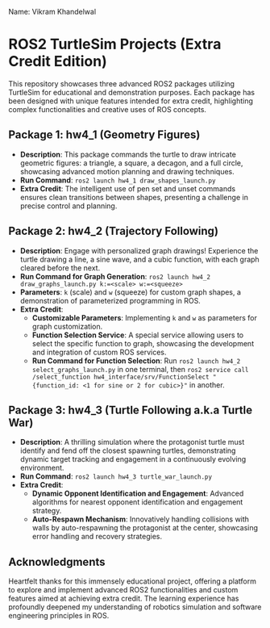 Name: Vikram Khandelwal

# ROS2 TurtleSim Projects (Extra Credit Edition)

This repository showcases three advanced ROS2 packages utilizing TurtleSim for educational and demonstration purposes. Each package has been designed with unique features intended for extra credit, highlighting complex functionalities and creative uses of ROS concepts.

## Package 1: hw4_1 (Geometry Figures)

- **Description**: This package commands the turtle to draw intricate geometric figures: a triangle, a square, a decagon, and a full circle, showcasing advanced motion planning and drawing techniques.
- **Run Command**: `ros2 launch hw4_1 draw_shapes_launch.py`
- **Extra Credit**: The intelligent use of pen set and unset commands ensures clean transitions between shapes, presenting a challenge in precise control and planning.

## Package 2: hw4_2 (Trajectory Following)

- **Description**: Engage with personalized graph drawings! Experience the turtle drawing a line, a sine wave, and a cubic function, with each graph cleared before the next.
- **Run Command for Graph Generation**: `ros2 launch hw4_2 draw_graphs_launch.py k:=<scale> w:=<squeeze>`
- **Parameters**: `k` (scale) and `w` (squeeze) for custom graph shapes, a demonstration of parameterized programming in ROS.
- **Extra Credit**: 
  - **Customizable Parameters**: Implementing `k` and `w` as parameters for graph customization.
  - **Function Selection Service**: A special service allowing users to select the specific function to graph, showcasing the development and integration of custom ROS services.
  - **Run Command for Function Selection**: Run `ros2 launch hw4_2 select_graphs_launch.py` in one terminal, then `ros2 service call /select_function hw4_interface/srv/FunctionSelect "{function_id: <1 for sine or 2 for cubic>}"` in another.

## Package 3: hw4_3 (Turtle Following a.k.a Turtle War)

- **Description**: A thrilling simulation where the protagonist turtle must identify and fend off the closest spawning turtles, demonstrating dynamic target tracking and engagement in a continuously evolving environment.
- **Run Command**: `ros2 launch hw4_3 turtle_war_launch.py`
- **Extra Credit**:
  - **Dynamic Opponent Identification and Engagement**: Advanced algorithms for nearest opponent identification and engagement strategy.
  - **Auto-Respawn Mechanism**: Innovatively handling collisions with walls by auto-respawning the protagonist at the center, showcasing error handling and recovery strategies.

## Acknowledgments

Heartfelt thanks for this immensely educational project, offering a platform to explore and implement advanced ROS2 functionalities and custom features aimed at achieving extra credit. The learning experience has profoundly deepened my understanding of robotics simulation and software engineering principles in ROS.

